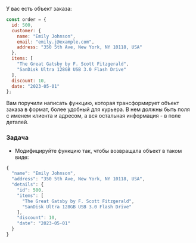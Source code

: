 У вас есть объект заказа:

```javascript
const order = {
  id: 500,
  customer: {
    name: "Emily Johnson",
    email: "emily.j@example.com",
    address: "350 5th Ave, New York, NY 10118, USA"
  },
  items: [
    "The Great Gatsby by F. Scott Fitzgerald",
    "SanDisk Ultra 128GB USB 3.0 Flash Drive"
  ],
  discount: 10,
  date: "2023-05-01"
};
```

Вам поручили написать функцию, которая трансформирует объект заказа в формат, более удобный для курьера. В нем должны быть поля с именем клиента и адресом, а вся остальная информация - в поле деталей.

### Задача

* Модифицируйте функцию так, чтобы возвращала объект в таком виде:

```javascript
{
  "name": "Emily Johnson",
  "address": "350 5th Ave, New York, NY 10118, USA",
  "details": {
    "id": 500,
    "items": [
      "The Great Gatsby by F. Scott Fitzgerald",
      "SanDisk Ultra 128GB USB 3.0 Flash Drive"
    ],
    "discount": 10,
    "date": "2023-05-01"
  }
} 
```